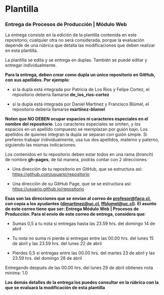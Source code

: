 # Plantilla

### Entrega de Procesos de Producción | Módulo Web

La entrega consiste en la edición de la plantilla contenida en este repositorio; cualquier otra no será considerada, porque la evaluación depende de una rúbrica que detalla las modificaciones que deben realizar en esta plantilla.

La plantilla se edita y se entrega en duplas. También se puede editar y entregar individualmente. 

**Para la entrega, deben crear como dupla un único repositorio en GitHub, con sus apellidos. Por ejemplo**: 

- si la dupla está integrada por Patricia de Los Ríos y Felipe Cortez, el repositorio debería llamarse **de_los_rios-cortez**

- si la dupla está integrada por Daniel Martínez y Francisco Blümel, el repositorio debería llamarse **martinez-blumel**

**Noten que NO DEBEN ocupar espacios ni caracteres especiales en el nombre del repositorio**. Los caracteres especiales se omiten, y los espacios en un apellido compuesto se reemplazan por guión bajo. Los apellidos de quienes integran la dupla se separan con guión simple. Si prefieres trabajar individualmente, usa tus dos apellidos, materno y paterno, siguiendo las mismas indicaciones. 

Los contenidos en tu repositorio deben estar todos en una rama (*branch*) de nombre **gh-pages**, de tal manera, podrás contar con 2 direcciones:

- Una dirección de tu repositorio en GitHub, que se estructura así: https://github.com/usuario/repositorio

- Una dirección de su GitHub Page, que se se estructura así: https://usuario.github.io/repositorio

**Esas son las direcciones que se envían al correo de profesor@faco.cl, con copia a los ayudantes (dimartinez@uc.cl, ffblumel@uc.cl). El asunto de este correo tiene que ser: Entrega Módulo Web | Procesos de Producción. Para el envío de este correo de entrega, considera que**: 

- Sumas 0,5 a tu nota si entregas hasta las 23.59 hrs. del domingo 14 de abril

- Tu nota no suma ni pierde si entregas entre las 00.00 hrs. del lunes 15 de abril y las 23.59 hrs. del lunes 22 de abril

- Pierdes 0,5 si entregas entre las 00.00 hrs. del martes 23 de abril y las 23.59 hrs. del domingo 28 de abril

Entregando después de las 00.00 hrs. del lunes 29 de abril obtienes nota mínima: 1.0

**Los demás detalles de la entrega los puedes consultar en la rúbrica con la que se evaluará la modificación de esta plantilla**
